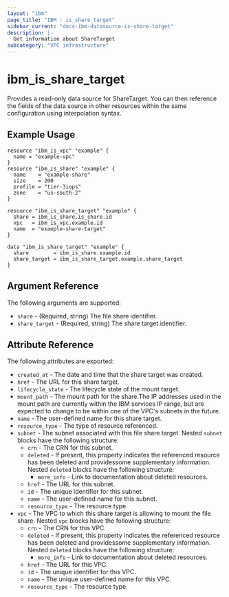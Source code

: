```yaml
---
layout: "ibm"
page_title: "IBM : is_share_target"
sidebar_current: "docs-ibm-datasource-is-share-target"
description: |-
  Get information about ShareTarget
subcategory: "VPC infrastructure"
---
```


# ibm\_is_share_target

Provides a read-only data source for ShareTarget. You can then reference the fields of the data source in other resources within the same configuration using interpolation syntax.

## Example Usage

```hcl
resource "ibm_is_vpc" "example" {
  name = "example-vpc"
}
resource "ibm_is_share" "example" {
  name    = "example-share"
  size    = 200
  profile = "tier-3iops"
  zone    = "us-south-2"
}

resource "ibm_is_share_target" "example" {
  share = ibm_is_share.is_share.id
  vpc   = ibm_is_vpc.example.id
  name  = "example-share-target"
}

data "ibm_is_share_target" "example" {
  share        = ibm_is_share.example.id
  share_target = ibm_is_share_target.example.share_target
}
```

## Argument Reference

The following arguments are supported:

- `share` - (Required, string) The file share identifier.
- `share_target` - (Required, string) The share target identifier.

## Attribute Reference

The following attributes are exported:

- `created_at` - The date and time that the share target was created.
- `href` - The URL for this share target.
- `lifecycle_state` - The lifecycle state of the mount target.
- `mount_path` - The mount path for the share.The IP addresses used in the mount path are currently within the IBM services IP range, but are expected to change to be within one of the VPC's subnets in the future.
- `name` - The user-defined name for this share target.
- `resource_type` - The type of resource referenced.
- `subnet` - The subnet associated with this file share target. Nested `subnet` blocks have the following structure:
	- `crn` - The CRN for this subnet.
	- `deleted` - If present, this property indicates the referenced resource has been deleted and providessome supplementary information. Nested `deleted` blocks have the following structure:
		- `more_info` - Link to documentation about deleted resources.
	- `href` - The URL for this subnet.
	- `id` - The unique identifier for this subnet.
	- `name` - The user-defined name for this subnet.
	- `resource_type` - The resource type.
- `vpc` - The VPC to which this share target is allowing to mount the file share. Nested `vpc` blocks have the following structure:
	- `crn` - The CRN for this VPC.
	- `deleted` - If present, this property indicates the referenced resource has been deleted and providessome supplementary information. Nested `deleted` blocks have the following structure:
		- `more_info` - Link to documentation about deleted resources.
	- `href` - The URL for this VPC.
	- `id` - The unique identifier for this VPC.
	- `name` - The unique user-defined name for this VPC.
	- `resource_type` - The resource type.

